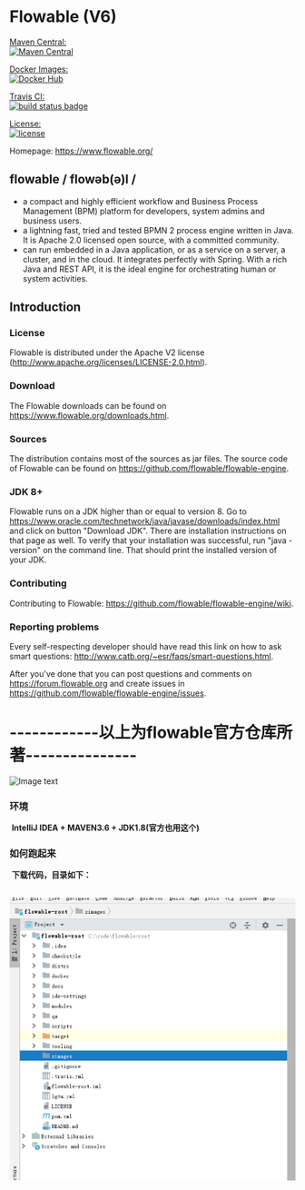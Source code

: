 Flowable (V6)
========

[Maven Central:  
    ![Maven Central](https://maven-badges.herokuapp.com/maven-central/org.flowable/flowable-engine/badge.svg)](https://maven-badges.herokuapp.com/maven-central/org.flowable/flowable-engine)

[Docker Images:  
    ![Docker Hub](https://images.microbadger.com/badges/version/flowable/flowable-rest.svg)](https://hub.docker.com/u/flowable/)

[Travis CI:  
	![build status badge](https://travis-ci.org/flowable/flowable-engine.svg?branch=master)](https://travis-ci.org/flowable/flowable-engine)

[License:  
	![license](https://img.shields.io/hexpm/l/plug.svg)](https://github.com/flowable/flowable-engine/blob/master/LICENSE)


Homepage: https://www.flowable.org/

## flowable / flowəb(ə)l /
* a compact and highly efficient workflow and Business Process Management (BPM) platform for developers, system admins and business users.
* a lightning fast, tried and tested BPMN 2 process engine written in Java.  It is Apache 2.0 licensed open source, with a committed community.
* can run embedded in a Java application, or as a service on a server, a cluster, and in the cloud.  It integrates perfectly with Spring.  With a rich Java and REST API, it is the ideal engine for orchestrating human or system activities.

## Introduction

### License

Flowable is distributed under the Apache V2 license (http://www.apache.org/licenses/LICENSE-2.0.html).

### Download

The Flowable downloads can be found on https://www.flowable.org/downloads.html.

### Sources

The distribution contains most of the sources as jar files. The source code of Flowable can be found on https://github.com/flowable/flowable-engine.

### JDK 8+

Flowable runs on a JDK higher than or equal to version 8. Go to https://www.oracle.com/technetwork/java/javase/downloads/index.html and click on button "Download JDK".  There are installation instructions on that page as well. To verify that your installation was successful, run "java -version" on the command line.  That should print the installed version of your JDK.

### Contributing

Contributing to Flowable: https://github.com/flowable/flowable-engine/wiki.

### Reporting problems

Every self-respecting developer should have read this link on how to ask smart questions: http://www.catb.org/~esr/faqs/smart-questions.html.

After you've done that you can post questions and comments on https://forum.flowable.org and create issues in https://github.com/flowable/flowable-engine/issues.





# ------------以上为flowable官方仓库所著---------------

![Image text](https://github.com/dianbuliang/flowable-root/raw/master/zimages/15.png)

### 环境

​	**IntelliJ IDEA + MAVEN3.6 + JDK1.8(官方也用这个)**

### 如何跑起来

​	**下载代码，目录如下：**

​	![Image text](https://github.com/dianbuliang/flowable-root/raw/master/zimages/1558428446.png)

 

